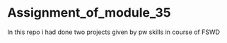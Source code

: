 # Assignment_of_module_35
In this repo i had done two projects given by pw skills in course of FSWD
